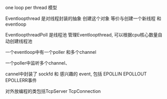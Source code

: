 one loop per thread 模型
 
Eventloopthread 是对线程封装的抽象  创建这个对象 等价与创建一个新线程 和eventloop

EventloopthreadPoll 是线程池 管理Eventloopthread, 可以根据cpu核心数量自动创建线程池


一个eventloop中有一个poller  和多个channel

一个poller中监听多个channel、

cannel中封装了 sockfd   和 感兴趣的 event, 包括 EPOLLIN  EPOLLOUT  EPOLLERR事件

对外放编程的类包括TcpServer TcpConnection

